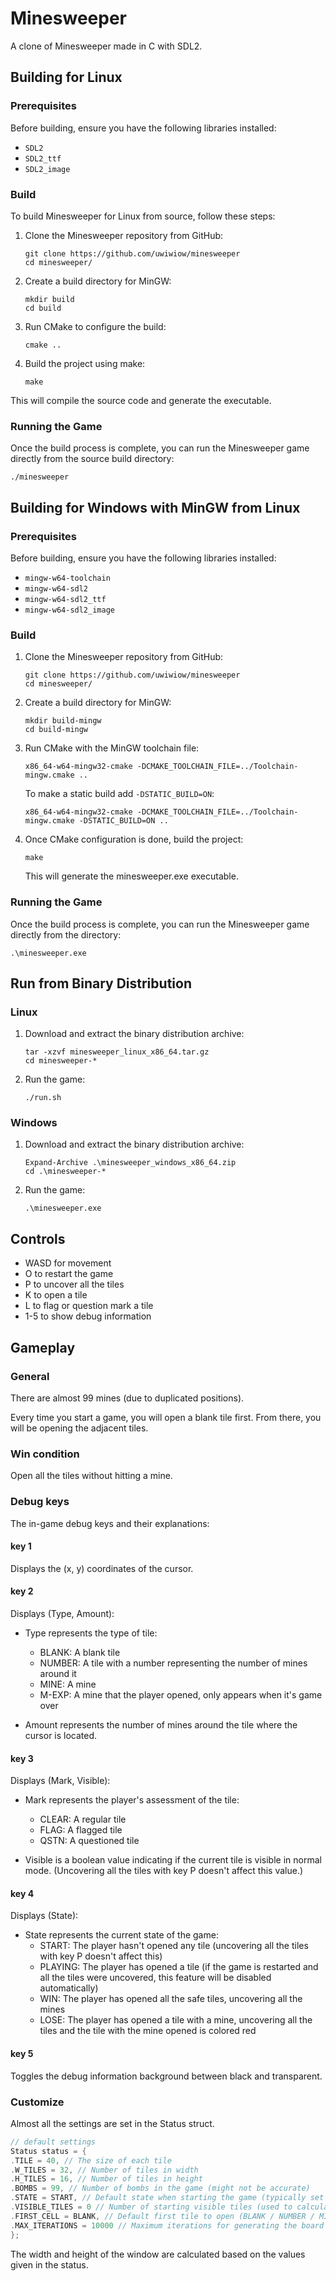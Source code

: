 # Minesweeper

A clone of Minesweeper made in C with SDL2.

## Building for Linux

### Prerequisites

Before building, ensure you have the following libraries installed:

- `SDL2`
- `SDL2_ttf`
- `SDL2_image`

### Build

To build Minesweeper for Linux from source, follow these steps:

1. Clone the Minesweeper repository from GitHub:

    ```shell
    git clone https://github.com/uwiwiow/minesweeper
    cd minesweeper/
    ```

2. Create a build directory for MinGW:

    ```shell
    mkdir build
    cd build
    ```

3. Run CMake to configure the build:

    ```shell
    cmake ..
    ```

4. Build the project using make:

    ```shell
    make
    ```
   
This will compile the source code and generate the executable.

### Running the Game

Once the build process is complete, you can run the Minesweeper game directly from the source build directory:
    
```shell
./minesweeper
```

## Building for Windows with MinGW from Linux

### Prerequisites

Before building, ensure you have the following libraries installed:

- `mingw-w64-toolchain`
- `mingw-w64-sdl2`
- `mingw-w64-sdl2_ttf`
- `mingw-w64-sdl2_image`

### Build

1. Clone the Minesweeper repository from GitHub:

    ```shell
    git clone https://github.com/uwiwiow/minesweeper
    cd minesweeper/
    ```

2. Create a build directory for MinGW:

    ```shell
    mkdir build-mingw
    cd build-mingw
    ```

3. Run CMake with the MinGW toolchain file:

    ```shell
    x86_64-w64-mingw32-cmake -DCMAKE_TOOLCHAIN_FILE=../Toolchain-mingw.cmake ..
    ```
    
    To make a static build add `-DSTATIC_BUILD=ON`:

    ```shell
    x86_64-w64-mingw32-cmake -DCMAKE_TOOLCHAIN_FILE=../Toolchain-mingw.cmake -DSTATIC_BUILD=ON ..
    ```

4. Once CMake configuration is done, build the project:
    
    ```shell
    make
    ```
    This will generate the minesweeper.exe executable.

### Running the Game

Once the build process is complete, you can run the Minesweeper game directly from the directory:

```shell
.\minesweeper.exe
```

## Run from Binary Distribution

### Linux

1. Download and extract the binary distribution archive:

    ```shell
    tar -xzvf minesweeper_linux_x86_64.tar.gz
    cd minesweeper-*
    ```

2. Run the game:

    ```shell
    ./run.sh
    ```

### Windows

1. Download and extract the binary distribution archive:

    ```shell
    Expand-Archive .\minesweeper_windows_x86_64.zip
    cd .\minesweeper-*
    ```

2. Run the game:

    ```shell
    .\minesweeper.exe
    ```

## Controls

- WASD for movement
- O to restart the game
- P to uncover all the tiles
- K to open a tile
- L to flag or question mark a tile
- 1-5 to show debug information

## Gameplay

### General

There are almost 99 mines (due to duplicated positions).

Every time you start a game, you will open a blank tile first. From there, you will be opening the adjacent tiles.

### Win condition

Open all the tiles without hitting a mine.

### Debug keys

The in-game debug keys and their explanations:

#### key 1
Displays the (x, y) coordinates of the cursor.

#### key 2
Displays (Type, Amount):

* Type represents the type of tile:
    * BLANK: A blank tile
    * NUMBER: A tile with a number representing the number of mines around it
    * MINE: A mine
    * M-EXP: A mine that the player opened, only appears when it's game over

* Amount represents the number of mines around the tile where the cursor is located.

#### key 3
Displays (Mark, Visible):

* Mark represents the player's assessment of the tile:
    * CLEAR: A regular tile
    * FLAG: A flagged tile
    * QSTN: A questioned tile

* Visible is a boolean value indicating if the current tile is visible in normal mode. (Uncovering all the tiles with key P doesn't affect this value.)

#### key 4
Displays (State):

* State represents the current state of the game:
    * START: The player hasn't opened any tile (uncovering all the tiles with key P doesn't affect this)
    * PLAYING: The player has opened a tile (if the game is restarted and all the tiles were uncovered, this feature will be disabled automatically)
    * WIN: The player has opened all the safe tiles, uncovering all the mines
    * LOSE: The player has opened a tile with a mine, uncovering all the tiles and the tile with the mine opened is colored red

#### key 5
Toggles the debug information background between black and transparent.

### Customize 
Almost all the settings are set in the Status struct.
```c
// default settings
Status status = {
.TILE = 40, // The size of each tile
.W_TILES = 32, // Number of tiles in width
.H_TILES = 16, // Number of tiles in height
.BOMBS = 99, // Number of bombs in the game (might not be accurate)
.STATE = START, // Default state when starting the game (typically set to START)
.VISIBLE_TILES = 0 // Number of starting visible tiles (used to calculate win condition; typically left as 0)
.FIRST_CELL = BLANK, // Default first tile to open (BLANK / NUMBER / MINE / ANY)
.MAX_ITERATIONS = 10000 // Maximum iterations for generating the board before automatic termination (-1 for unlimited)
};
```
The width and height of the window are calculated based on the values given in the status.
